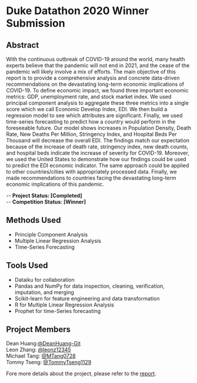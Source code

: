 # Duke Datathon 2020 Winner Submission

## Abstract
With the continuous outbreak of COVID-19 around the world, many health experts believe that the pandemic will not end in 2021, and the cease of the pandemic will likely involve a mix of efforts. The main objective of this report is to provide a comprehensive analysis and concrete data-driven recommendations on the devastating long-term economic implications of COVID-19. To define economic impact, we found three important economic metrics: GDP, unemployment rate, and stock market index. We used principal component analysis to aggregate these three metrics into a single score which we call Economic Develop Index, EDI. We then build a regression model to see which attributes are significant. Finally, we used time-series forecasting to predict how a country would perform in the foreseeable future. Our model shows increases in Population Density, Death Rate, New Deaths Per Million, Stringency Index, and Hospital Beds Per Thousand will decrease the overall EDI. The findings match our expectation because of the increase of death rate, stringency index, new death counts, and hospital beds indicate the increase of severity for COVID-19. Moreover, we used the United States to demonstrate how our findings could be used to predict the EDI economic indicator. The same approach could be applied to other countries/cities with appropriately processed data. Finally, we made recommendations to countries facing the devastating long-term economic implications of this pandemic.

-- **Project Status: [Completed]**  <br />
-- **Competition Status: [Winner]**

## Methods Used
- Principle Component Analysis
- Multiple Linear Regression Analysis
- Time-Series Forecasting 

## Tools Used
- Dataiku for collaboration
- Pandas and NumPy for data inspection, cleaning, verification, imputation, and merging
- Scikit-learn for feature engineering and data transformation
- R for Multiple Linear Regression Analysis
- Prophet for time-Series forecasting 

## Project Members
Dean Huang:[@DeanHuang-Git](https://github.com/DeanHuang-Git)   <br />
Leon Zhang: [@leonz12345](https://github.com/leonz12345)   <br />
Michael Tang: [@MTang0728](https://github.com/MTang0728)   <br />
Tommy Tseng: [@TommyTseng1129](https://github.com/TommyTseng1129)   <br />

Fore more details about the project, please refer to the [report]().
